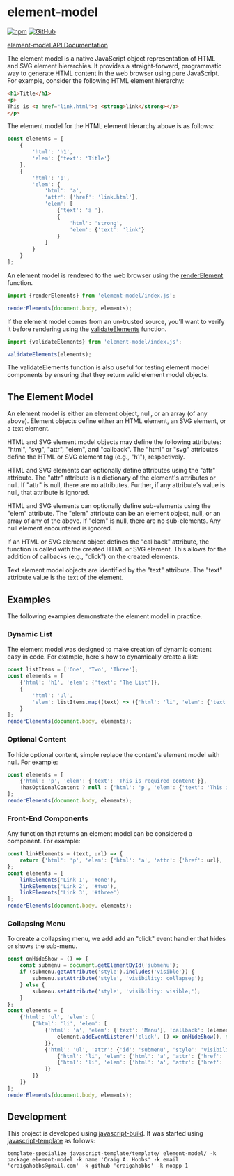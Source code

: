 # element-model

[![npm](https://img.shields.io/npm/v/element-model)](https://www.npmjs.com/package/element-model)
[![GitHub](https://img.shields.io/github/license/craigahobbs/element-model)](https://github.com/craigahobbs/element-model/blob/main/LICENSE)

[element-model API Documentation](https://craigahobbs.github.io/element-model/)

The element model is a native JavaScript object representation of HTML and SVG element hierarchies.
It provides a straight-forward, programmatic way to generate HTML content in the web browser using
pure JavaScript. For example, consider the following HTML element hierarchy:

``` html
<h1>Title</h1>
<p>
This is <a href="link.html">a <strong>link</strong></a>
</p>
```

The element model for the HTML element hierarchy above is as follows:

``` javascript
const elements = [
    {
        'html': 'h1',
        'elem': {'text': 'Title'}
    },
    {
        'html': 'p',
        'elem': {
            'html': 'a',
            'attr': {'href': 'link.html'},
            'elem': [
                {'text': 'a '},
                {
                    'html': 'strong',
                    'elem': {'text': 'link'}
                }
            ]
        }
    }
];
```

An element model is rendered to the web browser using the
[renderElement](https://craigahobbs.github.io/element-model/global.html#renderElements)
function.

``` javascript
import {renderElements} from 'element-model/index.js';

renderElements(document.body, elements);
```

If the element model comes from an un-trusted source, you'll want to verify it before rendering
using the
[validateElements](https://craigahobbs.github.io/element-model/global.html#validateElements)
function.

``` javascript
import {validateElements} from 'element-model/index.js';

validateElements(elements);
```

The validateElements function is also useful for testing element model components by ensuring that
they return valid element model objects.


## The Element Model

An element model is either an element object, null, or an array (of any above). Element objects
define either an HTML element, an SVG element, or a text element.

HTML and SVG element model objects may define the following attributes: "html", "svg", "attr",
"elem", and "callback". The "html" or "svg" attributes define the HTML or SVG element tag (e.g.,
"h1"), respectively.

HTML and SVG elements can optionally define attributes using the "attr" attribute. The "attr"
attribute is a dictionary of the element's attributes or null. If "attr" is null, there are no
attributes. Further, if any attribute's value is null, that attribute is ignored.

HTML and SVG elements can optionally define sub-elements using the "elem" attribute. The "elem"
attribute can be an element object, null, or an array of any of the above. If "elem" is null, there
are no sub-elements. Any null element encountered is ignored.

If an HTML or SVG element object defines the "callback" attribute, the function is called with the
created HTML or SVG element. This allows for the addition of callbacks (e.g., "click") on the
created elements.

Text element model objects are identified by the "text" attribute. The "text" attribute value is the
text of the element.


## Examples

The following examples demonstrate the element model in practice.


### Dynamic List

The element model was designed to make creation of dynamic content easy in code. For example, here's
how to dynamically create a list:

``` javascript
const listItems = ['One', 'Two', 'Three'];
const elements = [
    {'html': 'h1', 'elem': {'text': 'The List'}},
    {
        'html': 'ul',
        'elem': listItems.map((text) => ({'html': 'li', 'elem': {'text': text}}))
    }
];
renderElements(document.body, elements);
```


### Optional Content

To hide optional content, simple replace the content's element model with null. For example:

``` javascript
const elements = [
    {'html': 'p', 'elem': {'text': 'This is required content'}},
    !hasOptionalContent ? null : {'html': 'p', 'elem': {'text': 'This is optional content'}}
];
renderElements(document.body, elements);
```


### Front-End Components

Any function that returns an element model can be considered a component. For example:

``` javascript
const linkElements = (text, url) => {
    return {'html': 'p', 'elem': {'html': 'a', 'attr': {'href': url}, 'elem': {'text': text}}};
};
const elements = [
    linkElements('Link 1', '#one'),
    linkElements('Link 2', '#two'),
    linkElements('Link 3', '#three')
];
renderElements(document.body, elements);
```


### Collapsing Menu

To create a collapsing menu, we add add an "click" event handler that hides or shows the sub-menu.

``` javascript
const onHideShow = () => {
    const submenu = document.getElementById('submenu');
    if (submenu.getAttribute('style').includes('visible')) {
        submenu.setAttribute('style', 'visibility: collapse;');
    } else {
        submenu.setAttribute('style', 'visibility: visible;');
    }
};
const elements = [
    {'html': 'ul', 'elem': [
        {'html': 'li', 'elem': [
            {'html': 'a', 'elem': {'text': 'Menu'}, 'callback': (element) => {
                element.addEventListener('click', () => onHideShow(), false);
            }},
            {'html': 'ul', 'attr': {'id': 'submenu', 'style': 'visibility: visible;'}, 'elem': [
                {'html': 'li', 'elem': {'html': 'a', 'attr': {'href': '#one'}, 'elem': {'text': 'Sub-menu 1'}}},
                {'html': 'li', 'elem': {'html': 'a', 'attr': {'href': '#two'}, 'elem': {'text': 'Sub-menu 2'}}}
            ]}
        ]}
    ]}
];
renderElements(document.body, elements);
```


## Development

This project is developed using [javascript-build](https://github.com/craigahobbs/javascript-build#readme). It was started
using [javascript-template](https://github.com/craigahobbs/javascript-template#readme) as follows:

```
template-specialize javascript-template/template/ element-model/ -k package element-model -k name 'Craig A. Hobbs' -k email 'craigahobbs@gmail.com' -k github 'craigahobbs' -k noapp 1
```
